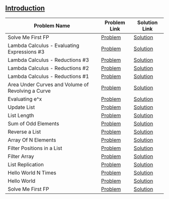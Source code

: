 ## [Introduction](https://www.hackerrank.com/domains/fp/intro)

Problem Name|Problem Link|Solution Link
---|---|---
Solve Me First FP|[Problem](https://www.hackerrank.com/challenges/fp-solve-me-first/problem)|[Solution](/fp-solve-me-first.hs)
Lambda Calculus - Evaluating Expressions #3|[Problem](https://www.hackerrank.com/challenges/lambda-calculus-evaluate-the-expression/problem)|[Solution](/lambda-calculus-evaluate-the-expression.txt)
Lambda Calculus - Reductions #3|[Problem](https://www.hackerrank.com/challenges/lambda-calculus-reductions-3/problem)|[Solution](/lambda-calculus-reductions-3.txt)
Lambda Calculus - Reductions #2|[Problem](https://www.hackerrank.com/challenges/lambda-calculus-reductions-2/problem)|[Solution](/lambda-calculus-reductions-2.txt)
Lambda Calculus - Reductions #1|[Problem](https://www.hackerrank.com/challenges/lambda-calculus-reductions-1/problem)|[Solution](/lambda-calculus-reductions-1.txt)
Area Under Curves and Volume of Revolving a Curve|[Problem](https://www.hackerrank.com/challenges/area-under-curves-and-volume-of-revolving-a-curv/problem)|[Solution](/area-under-curves-and-volume-of-revolving-a-curv.hs)
Evaluating e^x|[Problem](https://www.hackerrank.com/challenges/eval-ex/problem)|[Solution](/eval-ex.hs)
Update List|[Problem](https://www.hackerrank.com/challenges/fp-update-list/problem)|[Solution](/fp-update-list.hs)
List Length|[Problem](https://www.hackerrank.com/challenges/fp-list-length/problem)|[Solution](/fp-list-length.hs)
Sum of Odd Elements|[Problem](https://www.hackerrank.com/challenges/fp-sum-of-odd-elements/problem)|[Solution](/fp-sum-of-odd-elements.hs)
Reverse a List|[Problem](https://www.hackerrank.com/challenges/fp-reverse-a-list/problem)|[Solution](/fp-reverse-a-list.hs)
Array Of N Elements|[Problem](https://www.hackerrank.com/challenges/fp-array-of-n-elements/problem)|[Solution](/fp-array-of-n-elements.hs)
Filter Positions in a List|[Problem](https://www.hackerrank.com/challenges/fp-filter-positions-in-a-list/problem)|[Solution](/fp-filter-positions-in-a-list.hs)
Filter Array|[Problem](https://www.hackerrank.com/challenges/fp-filter-array/problem)|[Solution](/fp-filter-array.hs)
List Replication|[Problem](https://www.hackerrank.com/challenges/fp-list-replication/problem)|[Solution](/fp-list-replication.hs)
Hello World N Times|[Problem](https://www.hackerrank.com/challenges/fp-hello-world-n-times/problem)|[Solution](/fp-hello-world-n-times.hs)
Hello World|[Problem](https://www.hackerrank.com/challenges/fp-hello-world/problem)|[Solution](/fp-hello-world.scala)
Solve Me First FP|[Problem](https://www.hackerrank.com/challenges/fp-solve-me-first/problem)|[Solution](/fp-solve-me-first.hs)
